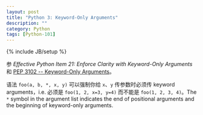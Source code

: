 ```yaml
---
layout: post
title: "Python 3: Keyword-Only Arguments"
description: ""
category: Python
tags: [Python-101]
---
```

{% include JB/setup %}

参 _Effective Python Item 21: Enforce Clarity with Keyword-Only Arguments_ 和 [PEP 3102 -- Keyword-Only Arguments](https://www.python.org/dev/peps/pep-3102/)。

语法 `foo(a, b, *, x, y)` 可以强制你给 `x`、`y` 传参数时必须传 keyword arguments，i.e. 必须是 `foo(1, 2, x=3, y=4)` 而不能是 `foo(1, 2, 3, 4)`。The `*` symbol in the argument list indicates the end of positional arguments and the beginning of keyword-only arguments. 